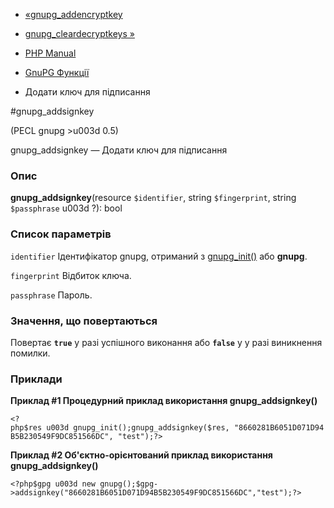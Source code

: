 - [«gnupg_addencryptkey](function.gnupg-addencryptkey.md)
- [gnupg_cleardecryptkeys »](function.gnupg-cleardecryptkeys.md)

- [PHP Manual](index.md)
- [GnuPG Функції](ref.gnupg.md)
- Додати ключ для підписання

#gnupg_addsignkey

(PECL gnupg \>u003d 0.5)

gnupg_addsignkey — Додати ключ для підписання

### Опис

**gnupg_addsignkey**(resource `$identifier`, string `$fingerprint`,
string `$passphrase` u003d ?): bool

### Список параметрів

`identifier`
Ідентифікатор gnupg, отриманий з
[gnupg_init()](function.gnupg-init.md) або **gnupg**.

`fingerprint`
Відбиток ключа.

`passphrase`
Пароль.

### Значення, що повертаються

Повертає **`true`** у разі успішного виконання або **`false`** у
у разі виникнення помилки.

### Приклади

**Приклад #1 Процедурний приклад використання **gnupg_addsignkey()****

` <?php$res u003d gnupg_init();gnupg_addsignkey($res, "8660281B6051D071D94B5B230549F9DC851566DC", "test");?> `

**Приклад #2 Об'єктно-орієнтований приклад використання
**gnupg_addsignkey()****

` <?php$gpg u003d new gnupg();$gpg->addsignkey("8660281B6051D071D94B5B230549F9DC851566DC","test");?> `
